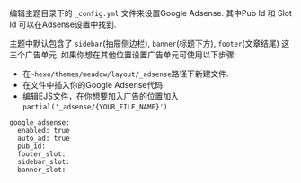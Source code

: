 编辑主题目录下的 `_config.yml` 文件来设置Google Adsense. 其中Pub Id 和 Slot Id 可以在Adsense设置中找到.

主题中默认包含了 `sidebar`(抽屉侧边栏), `banner`(标题下方), `footer`(文章结尾) 这三个广告单元. 如果你想在其他位置设置广告单元可使用以下步骤: 
+ 在`~hexo/themes/meadow/layout/_adsense`路径下新建文件.
+ 在文件中插入你的Google Adsense代码.
+ 编辑EJS文件，在你想要加入广告的位置加入 `partial('_adsense/{YOUR_FILE_NAME}')`
```
google_adsense:
  enabled: true
  auto_ad: true
  pub_id: 
  footer_slot: 
  sidebar_slot: 
  banner_slot:
```
